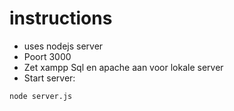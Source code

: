 # instructions

- uses nodejs server
- Poort 3000
- Zet xampp Sql en apache aan voor lokale server
- Start server:
```bash
node server.js
```